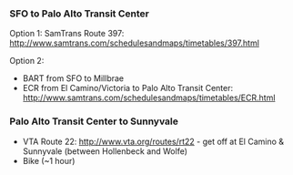### SFO to Palo Alto Transit Center

Option 1: SamTrans Route 397: http://www.samtrans.com/schedulesandmaps/timetables/397.html

Option 2:

* BART from SFO to Millbrae
* ECR from El Camino/Victoria to Palo Alto Transit Center: http://www.samtrans.com/schedulesandmaps/timetables/ECR.html

### Palo Alto Transit Center to Sunnyvale

* VTA Route 22: http://www.vta.org/routes/rt22 - get off at El Camino & Sunnyvale (between Hollenbeck and Wolfe)
* Bike (~1 hour)
